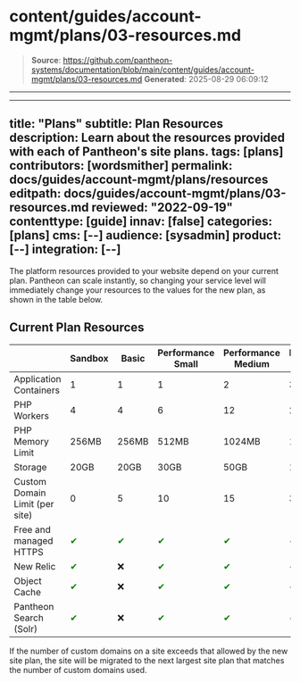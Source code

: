 # content/guides/account-mgmt/plans/03-resources.md

> **Source**: https://github.com/pantheon-systems/documentation/blob/main/content/guides/account-mgmt/plans/03-resources.md
> **Generated**: 2025-08-29 06:09:12

---

---
title: "Plans"
subtitle: Plan Resources
description: Learn about the resources provided with each of Pantheon's site plans.
tags: [plans]
contributors: [wordsmither]
permalink: docs/guides/account-mgmt/plans/resources
editpath: docs/guides/account-mgmt/plans/03-resources.md
reviewed: "2022-09-19"
contenttype: [guide]
innav: [false]
categories: [plans]
cms: [--]
audience: [sysadmin]
product: [--]
integration: [--]
---

The platform resources provided to your website depend on your current plan. Pantheon can scale instantly, so changing your service level will immediately change your resources to the values for the new plan, as shown in the table below.

## Current Plan Resources

|                                                                                                                                                | Sandbox | Basic                                     | Performance Small                         | Performance Medium                        | Performance Large                         | Performance Extra Large                   | Elite                                     |
|------------------------------------------------------------------------------------------------------------------------------------------------|---|----------------------------------------|-------------------------------------------|-------------------------------------------|-------------------------------------------|-------------------------------------------|-------------------------------------------|
| Application Containers                                                                                                                         | 1 | 1                                         | 1                                         | 2                                         | 3                                         | 4                                         | 4+                                        |
| PHP Workers                                                                                                                                    | 4 | 4                                        | 6                                         | 12                                        | 24                                        | 32                                        | Managed<br />Scaling                      |
| PHP Memory Limit                                                                                                                               | 256MB | 256MB                                      | 512MB                                     | 1024MB                                     | 1024MB                                     | 1024MB                                     | 1024MB                                     |
| Storage                                                                                                                                        | 20GB  | 20GB                                     | 30GB                                      | 50GB                                      | 100GB                                     | 200GB                                     | 200GB+                                    |
| Custom Domain Limit (per site) <Popover   content = "For details, see <a href='/guides/domains/'>Domains and Redirects</a>."  />  | 0 | 5                                         | 10                                        | 15                                        | 35                                        | 70                                        | 270                                       |
| Free and managed HTTPS <Popover   content = "For details, see <a href='/https/'>HTTPS on Pantheon's Global CDN</a>."  />                  | <span  style= " color:green " > ✔ </span> | <span  style= " color:green " > ✔ </span> | <span  style= " color:green " > ✔ </span> | <span  style= " color:green " > ✔ </span> | <span  style= " color:green " > ✔ </span> | <span  style= " color:green " > ✔ </span> | <span  style= " color:green " > ✔ </span> |
| New Relic <Popover   content = "For details, see <a href='/guides/new-relic/'>New Relic APM Pro</a>."  />                                        | <span  style= " color:green " > ✔ </span> | ❌                                         | <span  style= " color:green " > ✔ </span> | <span  style= " color:green " > ✔ </span> | <span  style= " color:green " > ✔ </span> | <span  style= " color:green " > ✔ </span> | <span  style= " color:green " > ✔ </span> |
| Object Cache <Popover   content = "For details, see <a href='/object-cache/'>Object Cache Overview</a>."  />     | <span  style= " color:green " > ✔ </span> | ❌                                         | <span  style= " color:green " > ✔ </span> | <span  style= " color:green " > ✔ </span> | <span  style= " color:green " > ✔ </span> | <span  style= " color:green " > ✔ </span> | <span  style= " color:green " > ✔ </span> |
| Pantheon Search (Solr) <Popover   content = "For details, see <a href='/solr/'>Pantheon Search</a>."  />                                            | <span  style= " color:green " > ✔ </span> | ❌                                         | <span  style= " color:green " > ✔ </span> | <span  style= " color:green " > ✔ </span> | <span  style= " color:green " > ✔ </span> | <span  style= " color:green " > ✔ </span> | <span  style= " color:green " > ✔ </span> |

<Alert title="Note" type="info">

If the number of custom domains on a site exceeds that allowed by the new site plan, the site will be migrated to the next largest site plan that matches the number of custom domains used.

</Alert>
